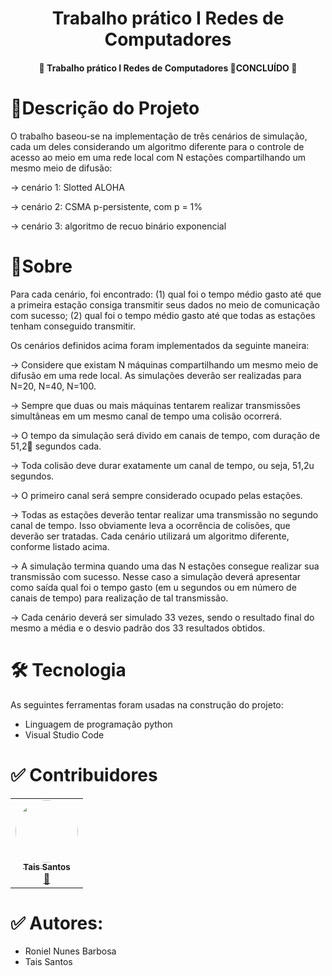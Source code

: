  
<h1 align="center">
  Trabalho prático I Redes de Computadores
</h1>


<h4 align="center">
  🚧  Trabalho prático I Redes de Computadores 🚀CONCLUÍDO  🚧
</h4>

<h1>
   🚀Descrição do Projeto
</h1>
<p>
O trabalho baseou-se na implementação de três cenários de simulação, cada um deles considerando um algoritmo diferente para o
controle de acesso ao meio em uma rede local com N estações compartilhando um mesmo meio de difusão:

-> cenário 1: Slotted ALOHA

-> cenário 2: CSMA p-persistente, com p = 1%

-> cenário 3: algoritmo de recuo binário exponencial
</p>
 
 <h1>
    🎯Sobre
 </h1>
 <p>


Para cada cenário, foi encontrado:
(1) qual foi o tempo médio gasto até que a primeira estação consiga transmitir seus dados no meio de comunicação com sucesso; 
(2) qual foi o tempo médio gasto até que todas as estações tenham conseguido transmitir.


Os cenários definidos acima foram implementados da seguinte maneira:

-> Considere que existam N máquinas compartilhando um mesmo meio de difusão em uma
rede local. As simulações deverão ser realizadas para N=20, N=40, N=100.

-> Sempre que duas ou mais máquinas tentarem realizar transmissões simultâneas em um
mesmo canal de tempo uma colisão ocorrerá.

->  O tempo da simulação será divido em canais de tempo, com duração de 51,2 segundos
cada.

-> Toda colisão deve durar exatamente um canal de tempo, ou seja, 51,2u segundos.

-> O primeiro canal será sempre considerado ocupado pelas estações.

->  Todas as estações deverão tentar realizar uma transmissão no segundo canal de tempo. Isso
obviamente leva a ocorrência de colisões, que deverão ser tratadas. Cada cenário utilizará
um algoritmo diferente, conforme listado acima.

-> A simulação termina quando uma das N estações consegue realizar sua transmissão com
sucesso. Nesse caso a simulação deverá apresentar como saída qual foi o tempo gasto (em u
segundos ou em número de canais de tempo) para realização de tal transmissão.

-> Cada cenário deverá ser simulado 33 vezes, sendo o resultado final do mesmo a média e o
desvio padrão dos 33 resultados obtidos.
 </p>
 
<h1>
🛠 Tecnologia
</h1>
<p>
As seguintes ferramentas foram usadas na construção do projeto:
</p>
<ul> 
<li>Linguagem de programação python</li> 
<li>Visual Studio Code</li> 
 
</ul>

 <h1>
✅ Contribuidores
 </h1>
 <table><tr>
 <td align="center"><a href="https://github.com/taisbsantos"><img style="border-radius: 50%;" src="https://avatars.githubusercontent.com/u/39168931?v=4" width="100px;" alt=""/><br /><sub><b>Tais Santos</b></sub></a><br /><a href="https://github.com/taisbsantos" title="DUpla Redes">🚀</a>
 </td>
 
</tr>
</table>
 
 <h1>
✅ Autores:
 </h1>
 
<ul> 
 
<li>Roniel Nunes Barbosa</li> 
<li>Tais Santos</li> 
</ul>
